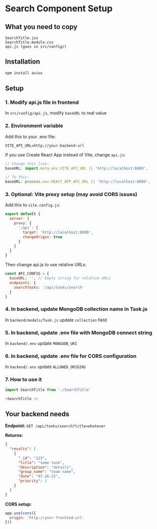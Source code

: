 # Search Component Setup

## What you need to copy
```
SearchTitle.jsx
SearchTitle.module.css  
api.js (goes in src/config/)
```

## Installation
```bash
npm install axios
```

## Setup

### 1. Modify api.js file in frontend
In `src/config/api.js`, modify `baseURL` to real value

### 2. Environment variable
Add this to your .env file:
```
VITE_API_URL=http://your-backend-url
```

If you use Create React App instead of Vite, change `api.js`:
```javascript
// Change this line:
baseURL: import.meta.env.VITE_API_URL || 'http://localhost:8080',

// To this:
baseURL: process.env.REACT_APP_API_URL || 'http://localhost:8080',
```

### 3. Optional: Vite proxy setup (may avoid CORS issues)
Add this to `vite.config.js`:
```javascript
export default {
  server: {
    proxy: {
      '/api': {
        target: 'http://localhost:8080',
        changeOrigin: true
      }
    }
  }
}
```

Then change api.js to use relative URLs:
```javascript
const API_CONFIG = {
  baseURL: '', // Empty string for relative URLs
  endpoints: {
    searchTasks: '/api/tasks/search'
  }
}
```

### 4. In backend, update MongoDB collection name in Task.js
In `backend/models/Task.js` update `collection` field

### 5. In backend, update .env file with MongoDB connect string
In `backend/.env` update `MONGODB_URI`

### 6. In backend, update .env file for CORS configuration
In `backend/.env` update `ALLOWED_ORIGINS`

### 7. How to use it
```javascript
import SearchTitle from './SearchTitle'

<SearchTitle />
```

## Your backend needs

**Endpoint:** `GET /api/tasks/search?title=whatever`

**Returns:**
```json
{
  "results": [
    {
      "_id": "123",
      "title": "some task",
      "description": "details",
      "group_name": "team name", 
      "date": "07-26-25",
      "priority": 1
    }
  ]
}
```

**CORS setup:**
```javascript
app.use(cors({
  origin: 'http://your-frontend-url'
}))
```